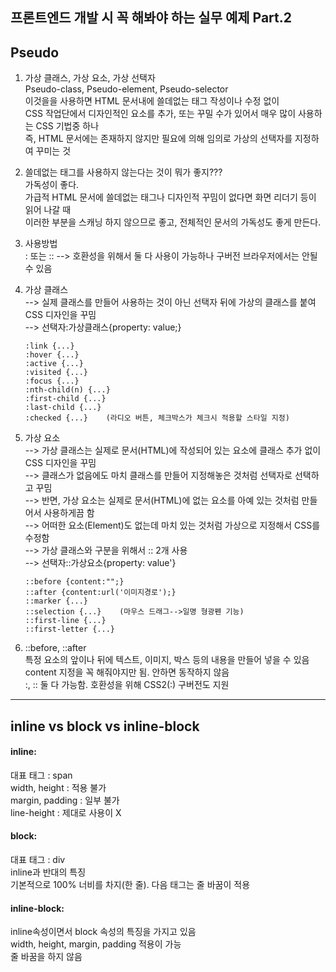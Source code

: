 프론트엔드 개발 시 꼭 해봐야 하는 실무 예제 Part.2
---
## Pseudo
1. 가상 클래스, 가상 요소, 가상 선택자  
   Pseudo-class, Pseudo-element, Pseudo-selector  
   이것을을 사용하면 HTML 문서내에 쓸데없는 태그 작성이나 수정 없이  
   CSS 작업단에서 디자인적인 요소를 추가, 또는 꾸밀 수가 있어서 매우 많이 사용하는 CSS 기법중 하나  
   즉, HTML 문서에는 존재하지 않지만 필요에 의해 임의로 가상의 선택자를 지정하여 꾸미는 것  

2. 쓸데없는 태그를 사용하지 않는다는 것이 뭐가 좋지???  
   가독성이 좋다.  
   가급적 HTML 문서에 쓸데없는 태그나 디자인적 꾸밈이 없다면 화면 리더기 등이 읽어 나갈 때  
   이러한 부분을 스캐닝 하지 않으므로 좋고, 전체적인 문서의 가독성도 좋게 만든다.
   
4. 사용방법  
   : 또는 ::  --> 호환성을 위해서 둘 다 사용이 가능하나 구버전 브라우저에서는 안될 수 있음
   
6. 가상 클래스  
   --> 실제 클래스를 만들어 사용하는 것이 아닌 선택자 뒤에 가상의 클래스를 붙여 CSS 디자인을 꾸밈  
   --> 선택자:가상클래스{property: value;}  
   ```
   :link {...}    
   :hover {...}  
   :active {...}  
   :visited {...}  
   :focus {...}  
   :nth-child(n) {...}  
   :first-child {...}  
   :last-child {...}  
   :checked {...}    (라디오 버튼, 체크박스가 체크시 적용할 스타일 지정)
   ```
   
7. 가상 요소  
   --> 가상 클래스는 실제로 문서(HTML)에 작성되어 있는 요소에 클래스 추가 없이 CSS 디자인을 꾸밈  
   --> 클래스가 없음에도 마치 클래스를 만들어 지정해놓은 것처럼 선택자로 선택하고 꾸밈  
   --> 반면, 가상 요소는 실제로 문서(HTML)에 없는 요소를 아예 있는 것처럼 만들어서 사용하게끔 함  
   --> 어떠한 요소(Element)도 없는데 마치 있는 것처럼 가상으로 지정해서 CSS를 수정함  
   --> 가상 클래스와 구분을 위해서 :: 2개 사용  
   --> 선택자::가상요소{property: value'}
   ```
   ::before {content:"";}  
   ::after {content:url('이미지경로');}  
   ::marker {...}  
   ::selection {...}    (마우스 드래그-->일명 형광펜 기능)  
   ::first-line {...}  
   ::first-letter {...}
   ```
   
8. ::before, ::after  
   특정 요소의 앞이나 뒤에 텍스트, 이미지, 박스 등의 내용을 만들어 넣을 수 있음  
   content 지정을 꼭 해줘야지만 됨. 안하면 동작하지 않음  
   :, :: 둘 다 가능함. 호환성을 위해 CSS2(:) 구버전도 지원  

---
## inline vs block vs inline-block
#### inline:  
  대표 태그          : span  
  width, height    : 적용 불가  
  margin, padding  : 일부 불가  
  line-height      : 제대로 사용이 X  
  
#### block:  
  대표 태그          : div  
  inline과 반대의 특징  
  기본적으로 100% 너비를 차지(한 줄). 다음 태그는 줄 바꿈이 적용  
  
#### inline-block:  
  inline속성이면서 block 속성의 특징을 가지고 있음  
  width, height, margin, padding 적용이 가능  
  줄 바꿈을 하지 않음  


